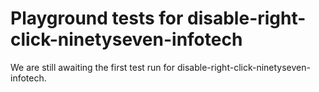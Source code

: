 # Playground tests for disable-right-click-ninetyseven-infotech
We are still awaiting the first test run for disable-right-click-ninetyseven-infotech.
